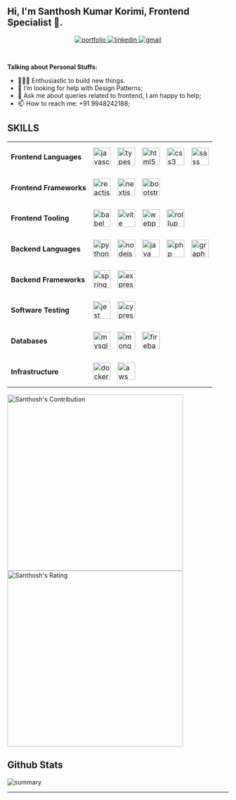 <!-- Your title -->
## Hi, I'm Santhosh Kumar Korimi, Frontend Specialist 🚀.

<div align="center">
<a href="https://santhoshkorimi.com/">
<img src="https://img.shields.io/badge/check%20out%20my%20Portfolio-042549?style=for-the-badge&logo=moleculer&logoColor=white" alt="portfolio" />
</a>
<a href="https://www.linkedin.com/in/santhosh-korimi/">
<img src="https://img.shields.io/badge/visit%20my%20Linkedin-0A66C2?style=for-the-badge&logo=linkedin&logoColor=white" alt="linkedin" />
</a>
<a href="mailto:santhoshk.korimi@gmail.com">
<img src="https://img.shields.io/badge/email%20me-EA4335?style=for-the-badge&logo=gmail&logoColor=white" alt="gmail" />
</a>
</div>

&nbsp;

<!-- Talking about you -->
**Talking about Personal Stuffs:**

<!-- Any image aligned to the right. Beware the width -->
<!--img width="55%" align="right" alt="Github" src="" /-->

- 👨🏽‍💻 Enthusiastic to build new things.
- 🤔 I’m looking for help with Design Patterns;
- 💬 Ask me about queries related to frontend, I am happy to help;
- 📫 How to reach me: +91 9948242188;

## SKILLS
<table>
  <tr>
    <td>
      <h4>Frontend Languages</h4>
    </td>
    <td>
      <a title="JavaScript" href="https://developer.mozilla.org/en-US/docs/Web/JavaScript" target="_blank"> <img src="https://cdn.jsdelivr.net/gh/devicons/devicon/icons/javascript/javascript-original.svg" alt="javascript" width="40" height="40"/> </a>
    </td>
    <td>
      <a title="TypeScript" href="https://www.typescriptlang.org" target="_blank"> <img src="https://cdn.jsdelivr.net/gh/devicons/devicon/icons/typescript/typescript-original.svg" alt="typescript" width="40" height="40"/> </a>
    </td>
    <td>
       <a title="HTML" href="https://developer.mozilla.org/en-US/docs/Web/HTML" target="_blank"> <img src="https://cdn.jsdelivr.net/gh/devicons/devicon/icons/html5/html5-original-wordmark.svg" alt="html5" width="40" height="40"/> </a>
    </td>
    <td>
       <a title="CSS" href="https://developer.mozilla.org/en-US/docs/Web/CSS" target="_blank"> <img src="https://cdn.jsdelivr.net/gh/devicons/devicon/icons/css3/css3-original-wordmark.svg" alt="css3" width="40" height="40"/> </a>
    </td>
    <td>
       <a title="Sass/SCSS" href="https://sass-lang.com" target="_blank"> <img src="https://cdn.jsdelivr.net/gh/devicons/devicon/icons/sass/sass-original.svg" alt="sass" width="40" height="40"/> </a>
    </td>
  </tr>
  <tr>
    <td>
      <h4>Frontend Frameworks</h4>
    </td>
    <td>
      <a title="React" href="https://reactjs.org" target="_blank"> <img src="https://cdn.jsdelivr.net/gh/devicons/devicon/icons/react/react-original.svg" alt="reactjs" width="40" height="40"/> </a>
    </td>
    <td>
      <a title="Next" href="https://nextjs.org" target="_blank"> <img src="https://cdn.jsdelivr.net/gh/devicons/devicon/icons/nextjs/nextjs-original.svg" alt="nextjs" width="40" height="40"/> </a>
    </td>
    <td>
      <a title="Bootstrap" href="https://getbootstrap.com" target="_blank"> <img src="https://cdn.jsdelivr.net/gh/devicons/devicon/icons/bootstrap/bootstrap-plain.svg" alt="bootstrap" width="40" height="40"/> </a>
    </td>
  </tr>
  <tr>
    <td>
      <h4>Frontend Tooling</h4>
    </td>
    <td>
      <a title="Babel" href="https://babeljs.io" target="_blank"> <img src="https://cdn.jsdelivr.net/gh/devicons/devicon/icons/babel/babel-original.svg" alt="babel" width="40" height="40"/> </a>
    </td>
    <td>
      <a title="Vite" href="https://vitejs.dev/" target="_blank"> <img src="https://cdn.jsdelivr.net/gh/simple-icons/simple-icons/icons/vite.svg" alt="vite" width="40" height="40"/> </a>
    </td>
    <td>
      <a title="Webpack" href="https://webpack.js.org" target="_blank"> <img src="https://cdn.jsdelivr.net/gh/devicons/devicon/icons/webpack/webpack-original.svg" alt="webpack" width="40" height="40"/> </a>
    </td>
    <td>
      <a title="Rollup" href="https://rollupjs.org" target="_blank"> <img src="https://cdn.jsdelivr.net/gh/simple-icons/simple-icons/icons/rollupdotjs.svg" alt="rollup" width="40" height="40"/> </a>
    </td>
  </tr>
  <tr>
    <td>
      <h4>Backend Languages</h4>
    </td>
    <td>
      <a title="Python" href="https://python.org" target="_blank"> <img src="https://cdn.jsdelivr.net/gh/devicons/devicon/icons/python/python-original.svg" alt="python" width="40" height="40"/> </a>
    </td>
    <td>
      <a title="Node.js" href="https://nodejs.org" target="_blank"> <img src="https://cdn.jsdelivr.net/gh/devicons/devicon/icons/nodejs/nodejs-original.svg" alt="nodejs" width="40" height="40"/> </a>
    </td>
    <td>
      <a title="Java" href="https://java.com" target="_blank"> <img src="https://cdn.jsdelivr.net/gh/devicons/devicon/icons/java/java-original.svg" alt="java" width="40" height="40"/> </a>
    </td>
    <td>
      <a title="PHP" href="https://php.net" target="_blank"> <img src="https://cdn.jsdelivr.net/gh/devicons/devicon/icons/php/php-original.svg" alt="php" width="40" height="40"/> </a>
    </td>
    <td>
      <a title="GraphQL" href="https://graphql.org" target="_blank"> <img src="https://cdn.jsdelivr.net/gh/devicons/devicon/icons/graphql/graphql-plain.svg" alt="graphql" width="40" height="40"/> </a>
    </td>
  </tr>
  <tr>
    <td>
      <h4>Backend Frameworks</h4>
    </td>
    <td>
      <a title="Spring Boot" href="https://spring.io/projects/spring-boot" target="_blank"> <img src="https://cdn.jsdelivr.net/gh/devicons/devicon/icons/spring/spring-original.svg" alt="springboot" width="40" height="40"/> </a>
    </td>
    <td>
      <a title="Express" href="http://expressjs.com" target="_blank"> <img src="https://cdn.jsdelivr.net/gh/devicons/devicon/icons/express/express-original-wordmark.svg" alt="expressjs" width="40" height="40"/> </a>
    </td>
  </tr>
   <tr>
    <td>
      <h4>Software Testing</h4>
    </td>
     <td>
      <a title="Jest" href="https://jestjs.io" target="_blank"> <img src="https://cdn.jsdelivr.net/gh/devicons/devicon/icons/jest/jest-plain.svg" alt="jest" width="40" height="40"/> </a>
     </td>
<td>
      <a title="Cypress" href="https://www.cypress.io" target="_blank"> <img src="https://cdn.jsdelivr.net/gh/simple-icons/simple-icons/icons/cypress.svg" alt="cypress" width="40" height="40"/> </a>
     </td>
  </tr>
  <tr>
    <td>
      <h4>Databases</h4>
    </td>
    <td>
      <a title="MySQL" href="https://mysql.com" target="_blank"> <img src="https://cdn.jsdelivr.net/gh/devicons/devicon/icons/mysql/mysql-original-wordmark.svg" alt="mysql" width="40" height="40"/> </a>
    </td>
    <td>
      <a title="MongoDB" href="http://mongodb.com" target="_blank"> <img src="https://cdn.jsdelivr.net/gh/devicons/devicon/icons/mongodb/mongodb-original-wordmark.svg" alt="mongodb" width="40" height="40"/> </a>
    </td>
    <td>
      <a title="Firebase" href="https://firebase.google.com" target="_blank"> <img src="https://cdn.jsdelivr.net/gh/devicons/devicon/icons/firebase/firebase-plain.svg" alt="firebase" width="40" height="40"/> </a>
    </td>
  </tr>
  <tr>
    <td>
      <h4>Infrastructure</h4>
    </td>
    <td>
      <a title="Docker" href="https://docker.com" target="_blank"> <img src="https://cdn.jsdelivr.net/gh/devicons/devicon/icons/docker/docker-original.svg" alt="docker" width="40" height="40"/> </a>
    </td>
    <td>
      <a title="Amazon Web Services" href="https://aws.amazon.com" target="_blank"> <img src="https://cdn.jsdelivr.net/gh/devicons/devicon/icons/amazonwebservices/amazonwebservices-original-wordmark.svg" alt="aws" width="40" height="40"/> </a>
    </td>
  </tr>
</table>

<div>
  <img src = "https://github-readme-stats.vercel.app/api?username=santhoshWSA&count_private=true&theme=dark&hide_border=true" alt = "Santhosh's Contribution" width = 400 >
  <img src = "https://github-readme-streak-stats.herokuapp.com?user=santhoshWSA&theme=dark&hide_border=true" alt = "Santhosh's Rating" width = 400 >
</div>

## Github Stats
<div>
<img src="https://github-profile-summary-cards.vercel.app/api/cards/profile-details?username=santhoshWSA&theme=vue" alt="summary" />
</div>

---
